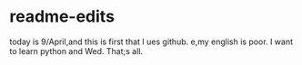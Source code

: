 # readme-edits
today is 9/April,and this is first that I ues github.
e,my english is poor.
I want to learn python and Wed.
That;s all.
